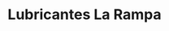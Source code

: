 ---
title: "Lubricantes La Rampa"
url: /ciudad-autonoma-de-buenos-aires/lubricantes-la-rampa/
shop: reparación de automóviles
---
